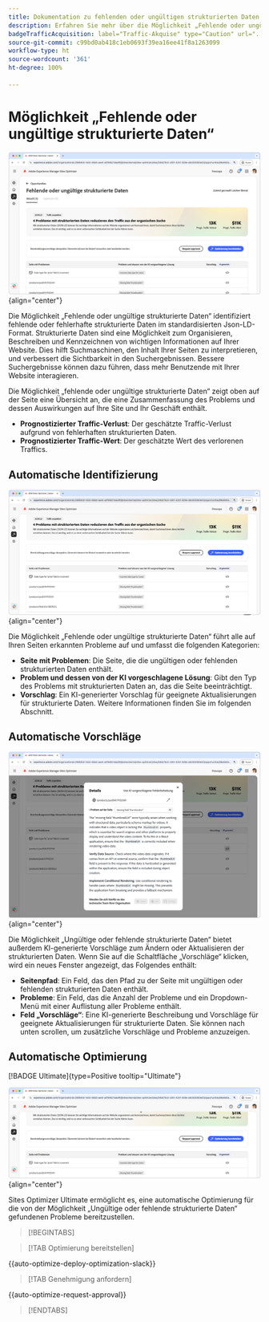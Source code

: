 ```yaml
---
title: Dokumentation zu fehlenden oder ungültigen strukturierten Daten
description: Erfahren Sie mehr über die Möglichkeit „Fehlende oder ungültige strukturierte Daten“ und darüber, wie Sie sie zur Verbesserung der Traffic-Akquise verwenden können.
badgeTrafficAcquisition: label="Traffic-Akquise" type="Caution" url="../../opportunity-types/traffic-acquisition.md" tooltip="Traffic-Akquise"
source-git-commit: c99bd0ab418c1eb0693f39ea16ee41f8a1263099
workflow-type: ht
source-wordcount: '361'
ht-degree: 100%

---
```



# Möglichkeit „Fehlende oder ungültige strukturierte Daten“

![Möglichkeit „Fehlende oder ungültige strukturierte Daten“](./assets/missing-or-invalid-structured-data/hero.png){align="center"}

Die Möglichkeit „Fehlende oder ungültige strukturierte Daten“ identifiziert fehlende oder fehlerhafte strukturierte Daten im standardisierten Json-LD-Format. Strukturierte Daten sind eine Möglichkeit zum Organisieren, Beschreiben und Kennzeichnen von wichtigen Informationen auf Ihrer Website. Dies hilft Suchmaschinen, den Inhalt Ihrer Seiten zu interpretieren, und verbessert die Sichtbarkeit in den Suchergebnissen. Bessere Suchergebnisse können dazu führen, dass mehr Benutzende mit Ihrer Website interagieren.

Die Möglichkeit „fehlende oder ungültige strukturierte Daten“ zeigt oben auf der Seite eine Übersicht an, die eine Zusammenfassung des Problems und dessen Auswirkungen auf Ihre Site und Ihr Geschäft enthält.

* **Prognostizierter Traffic-Verlust**: Der geschätzte Traffic-Verlust aufgrund von fehlerhaften strukturierten Daten.
* **Prognostizierter Traffic-Wert**: Der geschätzte Wert des verlorenen Traffics.

## Automatische Identifizierung

![Automatisches Identifizieren von fehlenden oder ungültigen strukturierten Daten](./assets/missing-or-invalid-structured-data/auto-identify.png){align="center"}

Die Möglichkeit „Fehlende oder ungültige strukturierte Daten“ führt alle auf Ihren Seiten erkannten Probleme auf und umfasst die folgenden Kategorien:

* **Seite mit Problemen**: Die Seite, die die ungültigen oder fehlenden strukturierten Daten enthält.
* **Problem und dessen von der KI vorgeschlagene Lösung**: Gibt den Typ des Problems mit strukturierten Daten an, das die Seite beeinträchtigt.
* **Vorschlag**: Ein KI-generierter Vorschlag für geeignete Aktualisierungen für strukturierte Daten. Weitere Informationen finden Sie im folgenden Abschnitt.

## Automatische Vorschläge

![Automatische Vorschläge für fehlende oder ungültige strukturierte Daten](./assets/missing-or-invalid-structured-data/auto-suggest.png){align="center"}

Die Möglichkeit „Ungültige oder fehlende strukturierte Daten“ bietet außerdem KI-generierte Vorschläge zum Ändern oder Aktualisieren der strukturierten Daten. Wenn Sie auf die Schaltfläche „Vorschläge“ klicken, wird ein neues Fenster angezeigt, das Folgendes enthält:

* **Seitenpfad**: Ein Feld, das den Pfad zu der Seite mit ungültigen oder fehlenden strukturierten Daten enthält.
* **Probleme**: Ein Feld, das die Anzahl der Probleme und ein Dropdown-Menü mit einer Auflistung aller Probleme enthält.
* **Feld „Vorschläge“**: Eine KI-generierte Beschreibung und Vorschläge für geeignete Aktualisierungen für strukturierte Daten. Sie können nach unten scrollen, um zusätzliche Vorschläge und Probleme anzuzeigen.

## Automatische Optimierung

[!BADGE Ultimate]{type=Positive tooltip="Ultimate"}

![Automatisches Optimieren fehlender oder ungültiger strukturierter Daten](./assets/missing-or-invalid-structured-data/auto-optimize.png){align="center"}

Sites Optimizer Ultimate ermöglicht es, eine automatische Optimierung für die von der Möglichkeit „Ungültige oder fehlende strukturierte Daten“ gefundenen Probleme bereitzustellen. <!--- TBD-need more in-depth and opportunity specific information here. What does the auto-optimization do?-->

>[!BEGINTABS]

>[!TAB Optimierung bereitstellen]

{{auto-optimize-deploy-optimization-slack}}

>[!TAB Genehmigung anfordern]

{{auto-optimize-request-approval}}

>[!ENDTABS]
